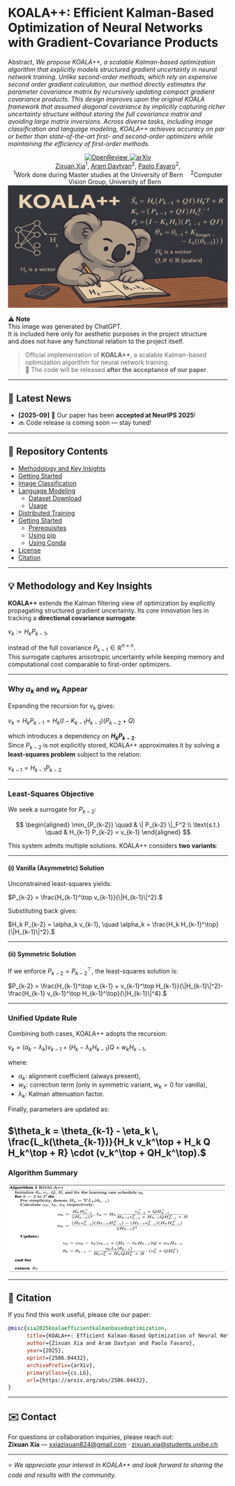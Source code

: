 # KOALA++: Efficient Kalman-Based Optimization of Neural Networks with Gradient-Covariance Products

Abstract, _We propose KOALA++, a scalable Kalman-based optimization algorithm that explicitly models structured gradient uncertainty in neural network training. Unlike second-order methods, which rely on expensive second order gradient calculation, our method directly estimates the parameter covariance matrix by recursively updating compact gradient covariance products. This design improves upon the original KOALA framework that assumed diagonal covariance by implicitly capturing richer uncertainty structure without storing the full covariance matrix and avoiding large matrix inversions. Across diverse tasks, including image classification and language modeling, KOALA++ achieves accuracy on par or better than state-of-the-art first- and second-order optimizers while maintaining the efficiency of first-order methods._ 

<center>
<a href="https://openreview.net/group?id=NeurIPS.cc/2025/Conference/Authors&referrer=%5BHomepage%5D(%2F)" target="_blank">
    <img alt="OpenReview" src="https://img.shields.io/badge/OpenReview-KOALA++-blue?logo=openreview" height="30" />
</a>
<a href="https://arxiv.org/abs/2506.04432" target="_blank">
    <img alt="arXiv" src="https://img.shields.io/badge/arXiv-KOALA++-red?logo=arxiv" height="30" />
<div>
    <a href="https://sumxiaa.github.io/" target="_blank">Zixuan Xia</a><sup>1</sup>,</span>
    <a href="https://araachie.github.io/" target="_blank">Aram Davtyan</a><sup>2</sup>, </span>
    <a href="https://www.cvg.unibe.ch/people/favaro" target="_blank">Paolo Favaro</a><sup>2</sup>,</span>
</div>
<div>
    <sup>1</sup>Work done during Master studies at the University of Bern&emsp;
    <sup>2</sup>Computer Vision Group, University of Bern&emsp;
</div>
</center>
<center>
    <img src="img/KOALA++.png" alt="Overview of Project" width="100%" height="280"/>
</center>

⚠️ **Note**  
This image was generated by ChatGPT.  
It is included here only for aesthetic purposes in the project structure  
and does not have any functional relation to the project itself.


> Official implementation of **KOALA++**, a scalable Kalman-based optimization algorithm for neural network training.  
> 📢 The code will be released **after the acceptance of our paper**.

---
## 📰 Latest News
- **[2025-09]** 🎉 Our paper has been **accepted at NeurIPS 2025**!  
- 🔜 Code release is coming soon — stay tuned!

---
## 📁 Repository Contents

- [Methodology and Key Insights](#💡-methodology-and-key-insights)
- [Getting Started](#🌟-getting-started)
- [Image Classification](#️🖼️-image-classification)
- [Language Modeling](#📖-language-modeling)
    - [Dataset Download](#dataset-download)
    - [Usage](#🎯-usage-1)
- [Distributed Training](#⚡️-distributed-training)
- [Getting Started](#🌟-getting-started)
    - [Prerequisites](#prerequisites)
    - [Using pip](#using-pip)
    - [Using Conda](#using-conda)
- [License](#📜-license)
- [Citation](#📖-citation)

---
## 💡 Methodology and Key Insights

**KOALA++** extends the Kalman filtering view of optimization by explicitly propagating structured gradient uncertainty. Its core innovation lies in tracking a **directional covariance surrogate**:  


$v_k := H_k P_{k-1},$

instead of the full covariance $P_{k-1} \in \mathbb{R}^{n \times n}$.  
This surrogate captures anisotropic uncertainty while keeping memory and computational cost comparable to first-order optimizers.

---

### Why $\alpha_k$ and $w_k$ Appear
Expanding the recursion for $v_k$ gives:


$v_k = H_k P_{k-1} = H_k (I - K_{k-1} H_{k-1})(P_{k-2} + Q)$

which introduces a dependency on **$H_k P_{k-2}$**.  
Since $P_{k-2}$ is not explicitly stored, KOALA++ approximates it by solving a **least-squares problem** subject to the relation:


$v_{k-1} = H_{k-1} P_{k-2}$

---

### Least-Squares Objective
We seek a surrogate for $P_{k-2}$:


$$
\begin{aligned}
\min_{P_{k-2}} \quad & \| P_{k-2} \|_F^2 \\
\text{s.t.} \quad & H_{k-1} P_{k-2} = v_{k-1}
\end{aligned}
$$


This system admits multiple solutions. KOALA++ considers **two variants**:

---

#### (i) Vanilla (Asymmetric) Solution
Unconstrained least-squares yields:


$P_{k-2} = \frac{H_{k-1}^\top v_{k-1}}{\|H_{k-1}\|^2}.$

Substituting back gives:


$H_k P_{k-2} = \alpha_k v_{k-1}, 
\quad \alpha_k = \frac{H_k H_{k-1}^\top}{\|H_{k-1}\|^2}.$

---

#### (ii) Symmetric Solution
If we enforce $P_{k-2} = P_{k-2}^\top$, the least-squares solution is:


$P_{k-2} =
\frac{H_{k-1}^\top v_{k-1} + v_{k-1}^\top H_{k-1}}{\|H_{k-1}\|^2}- \frac{H_{k-1} v_{k-1}^\top H_{k-1}^\top}{\|H_{k-1}\|^4}.$


---

### Unified Update Rule
Combining both cases, KOALA++ adopts the recursion:


$v_k = (\alpha_k - \lambda_k) v_{k-1} 
      + (H_k - \lambda_k H_{k-1}) Q 
      + w_k H_{k-1},$

where:
- $\alpha_k$: alignment coefficient (always present),  
- $w_k$: correction term (only in symmetric variant, $w_k=0$ for vanilla),  
- $\lambda_k$: Kalman attenuation factor.  

Finally, parameters are updated as:


$\theta_k = \theta_{k-1} - 
\eta_k \, \frac{L_k(\theta_{k-1})}{H_k v_k^\top + H_k Q H_k^\top + R} \cdot (v_k^\top + QH_k^\top).$
---

### Algorithm Summary
<center>
    <img src="img/alg.png" alt="Overview of Project" width="100%" height="200"/>
</center>

---

## 📖 Citation
If you find this work useful, please cite our paper:

```bibtex
@misc{xia2025koalaefficientkalmanbasedoptimization,
      title={KOALA++: Efficient Kalman-Based Optimization of Neural Networks with Gradient-Covariance Products}, 
      author={Zixuan Xia and Aram Davtyan and Paolo Favaro},
      year={2025},
      eprint={2506.04432},
      archivePrefix={arXiv},
      primaryClass={cs.LG},
      url={https://arxiv.org/abs/2506.04432}, 
}

```

---

## ✉️ Contact
For questions or collaboration inquiries, please reach out:  
**Zixuan Xia** — xxiazixuan824@gmail.com · zixuan.xia@students.unibe.ch 

---

⭐️ *We appreciate your interest in KOALA++ and look forward to sharing the code and results with the community.*


